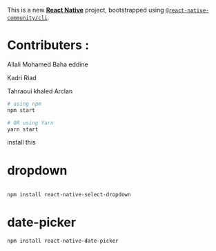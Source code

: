 This is a new [**React Native**](https://reactnative.dev) project, bootstrapped using [`@react-native-community/cli`](https://github.com/react-native-community/cli).

# Contributers :
Allali Mohamed Baha eddine 

Kadri Riad

Tahraoui khaled Arclan

```bash
# using npm
npm start
```
```bash
# OR using Yarn
yarn start
```



install this
# dropdown
```bash

npm install react-native-select-dropdown
```
# date-picker

```bash
npm install react-native-date-picker
```
